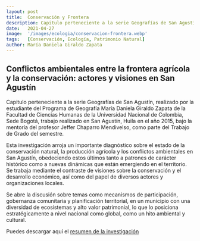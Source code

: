 ```yaml
---
layout: post
title:  Conservación y Frontera
description: Capitulo perteneciente a la serie Geografías de San Agustín, realizado por la estudiante del Programa de Geografía María Daniela Giraldo Zapata de la Facultad de Ciencias Humanas de la Universidad Nacional de Colombia
date:   2021-04-27
image:  '/images/ecologia/conservacion-frontera.webp'
tags:   [Conservación, Ecología, Patrimonio Natural]
author: María Daniela Giraldo Zapata
---
```

## Conflictos ambientales entre la frontera agrícola y la conservación: actores y visiones en San Agustín

Capitulo perteneciente a la serie Geografías de San Agustín, realizado por la estudiante del Programa de Geografía María Daniela Giraldo Zapata de la Facultad de Ciencias Humanas de la Universidad Nacional de Colombia, Sede Bogotá, trabajo realizado en San Agustín, Huila en el año 2015, bajo la mentoría del profesor Jeffer Chaparro Mendivelso, como parte del Trabajo de Grado del semestre.

Esta investigación arroja un importante diagnóstico sobre el estado de la conservación natural, la producción agrícola y los conflictos ambientales en San Agustín, obedeciendo estos últimos tanto a patrones de carácter histórico como a nuevas dinámicas que están emergiendo en el territorio. Se trabaja mediante el contraste de visiones sobre la conservación y el desarrollo económico, así como del papel de diversos actores y organizaciones locales.

Se abre la discusión sobre temas como mecanismos de participación, gobernanza comunitaria y planificación territorial, en un municipio con una diversidad de ecosistemas y alto valor patrimonial, lo que lo posiciona estratégicamente a nivel nacional como global, como un hito ambiental y cultural.

Puedes descargar aquí el [resumen de la investigación](https://drive.google.com/file/d/17p3Jssg7Acg8REpBRW-6QLnDUZ9x1M6M/view?ts=60870ded)